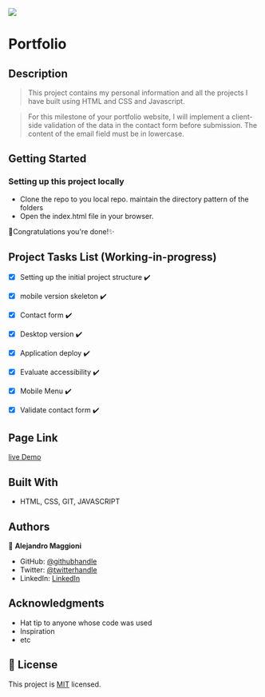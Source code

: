 ![](https://img.shields.io/badge/Microverse-blueviolet)


# Portfolio

## Description
> This project contains my personal information and all the projects I have built using HTML and CSS and Javascript.

> For this milestone of your portfolio website, I will implement a client-side validation of the data in the contact form before submission. The content of the email field must be in lowercase.



## Getting Started
### Setting up this project locally

* Clone the repo to you local repo. maintain the directory pattern of the folders
* Open the  index.html file in your browser.

🎉Congratulations you're done!✨

## Project Tasks List (Working-in-progress)

- [x] Setting up the initial project structure ✔️
- [x] mobile version skeleton ✔️
- [x] Contact form ✔️
- [x] Desktop version ✔️
- [x] Application deploy ✔️
- [x] Evaluate accessibility ✔️
- [x] Mobile Menu ✔️
- [x] Validate contact form ✔️


## Page Link

[live Demo](https://alex1779.github.io/personal-portfolio-site/)

## Built With

- HTML, CSS, GIT, JAVASCRIPT


## Authors

👤 **Alejandro Maggioni**

- GitHub: [@githubhandle](https://github.com/alex1779/)
- Twitter: [@twitterhandle](https://twitter.com/alex1779)
- LinkedIn: [LinkedIn](https://www.linkedin.com/in/alejandro-maggioni-086678b5/)


## Acknowledgments

- Hat tip to anyone whose code was used
- Inspiration
- etc

## 📝 License

This project is [MIT](./LICENSE) licensed.
